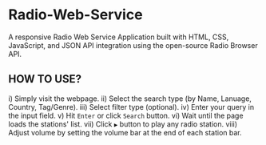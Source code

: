 # Radio-Web-Service
A responsive Radio Web Service Application built with HTML, CSS, JavaScript, and JSON API integration using the open-source Radio Browser API.

## HOW TO USE?
i) Simply visit the webpage.
ii) Select the search type (by Name, Lanuage, Country, Tag/Genre).
iii) Select filter type (optional).
iv) Enter your query in the input field.
v) Hit `Enter` or click `Search` button.
vi) Wait until the page loads the stations' list.
vii) Click `▶` button to play any radio station.
viii) Adjust volume by setting the volume bar at the end of each station bar.
